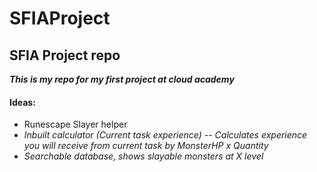 # SFIAProject
## SFIA Project repo

**_This is my repo for my first project at cloud academy_**

#### Ideas:
* Runescape Slayer helper
 * _Inbuilt calculator (Current task experience) -- Calculates experience you will receive from current task by MonsterHP x Quantity_
 * _Searchable database, shows slayable monsters at X level_

 
